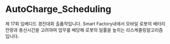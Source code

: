 # AutoCharge_Scheduling
제 17회 임베디드 경진대회 출품작입니다. Smart Factory내에서 모바일 로봇의 배터리 잔량과 충선시간을 고려햐여 업무를 배당해 로봇의 일률을 높히는 리스케줄링알고리즘입니다.
